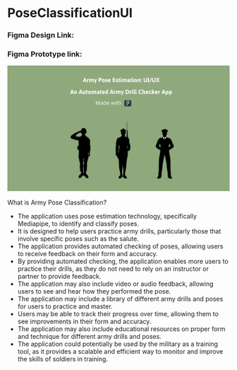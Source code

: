 # PoseClassificationUI

### Figma Design Link:
### Figma Prototype link: 

<img src = "https://github.com/JainShreya26/PoseClassificationUI/blob/main/UI-designs/TV%20-%2010.png" />
 
What is Army Pose Classification? 

* The application uses pose estimation technology, specifically Mediapipe, to identify and classify poses.
* It is designed to help users practice army drills, particularly those that involve specific poses such as the salute.
* The application provides automated checking of poses, allowing users to receive feedback on their form and accuracy.
* By providing automated checking, the application enables more users to practice their drills, as they do not need to rely on an instructor or partner to provide feedback.
* The application may also include video or audio feedback, allowing users to see and hear how they performed the pose.
* The application may include a library of different army drills and poses for users to practice and master.
* Users may be able to track their progress over time, allowing them to see improvements in their form and accuracy.
* The application may also include educational resources on proper form and technique for different army drills and poses.
* The application could potentially be used by the military as a training tool, as it provides a scalable and efficient way to monitor and improve the skills of soldiers in training.

